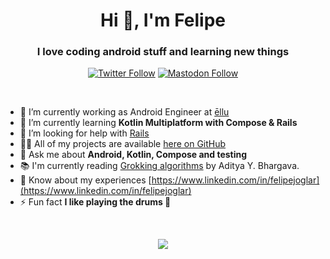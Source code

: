 <h1 align="center">Hi 👋, I'm Felipe</h1>
<h3 align="center">I love coding android stuff and learning new things</h3>

<p align="center">
  <a href="https://twitter.com/felipejoglar" target="blank"><img src="https://img.shields.io/twitter/follow/felipejoglar?logo=twitter&style=for-the-badge" alt="Twitter Follow"></a>
  <a rel="me" href="https://androiddev.social/@felipejoglar" target="blank"><img src="https://img.shields.io/mastodon/follow/109280268877222360?domain=https%3A%2F%2Fandroiddev.social&logo=mastodon&style=for-the-badge" alt="Mastodon Follow"></a>
</p>
</br>

- 🔭 I’m currently working as Android Engineer at [ēllu](https://github.com/Ellu-Company)
- 🌱 I’m currently learning **Kotlin Multiplatform with Compose & Rails**
- 🤝 I’m looking for help with [Rails](https://rubyonrails.org/)
- 👨‍💻 All of my projects are available [here on GitHub](https://github.com/felipejoglar?tab=repositories)
- 💬 Ask me about **Android, Kotlin, Compose and testing**
- 📚 I'm currently reading [Grokking algorithms](https://www.manning.com/books/grokking-algorithms-second-edition) by Aditya Y. Bhargava.
- 📄 Know about my experiences [https://www.linkedin.com/in/felipejoglar](https://www.linkedin.com/in/felipejoglar)
- ⚡ Fun fact **I like playing the drums 🥁**

<!-- - 📖 Also reading non tech [Discipline Equals Freedom](https://www.goodreads.com/book/show/34431560-discipline-equals-freedom) by Jocko Willink. --> 

</br>
<p align="center">
  <picture>
  <source 
    srcset="https://github-readme-stats.vercel.app/api?username=felipejoglar&show_icons=true&theme=dark"
    media="(prefers-color-scheme: dark)"
  />
  <source
    srcset="https://github-readme-stats.vercel.app/api?username=felipejoglar&show_icons=true"
    media="(prefers-color-scheme: light), (prefers-color-scheme: no-preference)"
  />
  <img src="https://github-readme-stats.vercel.app/api?username=felipejoglar&show_icons=true" />
  </picture>
</p>

<!--
**felipejoglar/felipejoglar** is a ✨ _special_ ✨ repository because its `README.md` (this file) appears on your GitHub profile.

Here are some ideas to get you started:

- 🔭 I’m currently working on ...
- 🌱 I’m currently learning ...
- 👯 I’m looking to collaborate on ...
- 🤔 I’m looking for help with ...
- 💬 Ask me about ...
- 📫 How to reach me: ...
- 😄 Pronouns: ...
- ⚡ Fun fact: ...
-->
